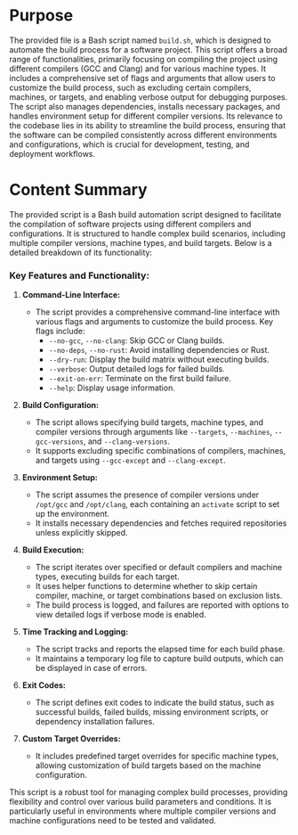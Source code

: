 # Purpose
The provided file is a Bash script named `build.sh`, which is designed to automate the build process for a software project. This script offers a broad range of functionalities, primarily focusing on compiling the project using different compilers (GCC and Clang) and for various machine types. It includes a comprehensive set of flags and arguments that allow users to customize the build process, such as excluding certain compilers, machines, or targets, and enabling verbose output for debugging purposes. The script also manages dependencies, installs necessary packages, and handles environment setup for different compiler versions. Its relevance to the codebase lies in its ability to streamline the build process, ensuring that the software can be compiled consistently across different environments and configurations, which is crucial for development, testing, and deployment workflows.
# Content Summary
The provided script is a Bash build automation script designed to facilitate the compilation of software projects using different compilers and configurations. It is structured to handle complex build scenarios, including multiple compiler versions, machine types, and build targets. Below is a detailed breakdown of its functionality:

### Key Features and Functionality:

1. **Command-Line Interface:**
   - The script provides a comprehensive command-line interface with various flags and arguments to customize the build process. Key flags include:
     - `--no-gcc`, `--no-clang`: Skip GCC or Clang builds.
     - `--no-deps`, `--no-rust`: Avoid installing dependencies or Rust.
     - `--dry-run`: Display the build matrix without executing builds.
     - `--verbose`: Output detailed logs for failed builds.
     - `--exit-on-err`: Terminate on the first build failure.
     - `--help`: Display usage information.

2. **Build Configuration:**
   - The script allows specifying build targets, machine types, and compiler versions through arguments like `--targets`, `--machines`, `--gcc-versions`, and `--clang-versions`.
   - It supports excluding specific combinations of compilers, machines, and targets using `--gcc-except` and `--clang-except`.

3. **Environment Setup:**
   - The script assumes the presence of compiler versions under `/opt/gcc` and `/opt/clang`, each containing an `activate` script to set up the environment.
   - It installs necessary dependencies and fetches required repositories unless explicitly skipped.

4. **Build Execution:**
   - The script iterates over specified or default compilers and machine types, executing builds for each target.
   - It uses helper functions to determine whether to skip certain compiler, machine, or target combinations based on exclusion lists.
   - The build process is logged, and failures are reported with options to view detailed logs if verbose mode is enabled.

5. **Time Tracking and Logging:**
   - The script tracks and reports the elapsed time for each build phase.
   - It maintains a temporary log file to capture build outputs, which can be displayed in case of errors.

6. **Exit Codes:**
   - The script defines exit codes to indicate the build status, such as successful builds, failed builds, missing environment scripts, or dependency installation failures.

7. **Custom Target Overrides:**
   - It includes predefined target overrides for specific machine types, allowing customization of build targets based on the machine configuration.

This script is a robust tool for managing complex build processes, providing flexibility and control over various build parameters and conditions. It is particularly useful in environments where multiple compiler versions and machine configurations need to be tested and validated.
